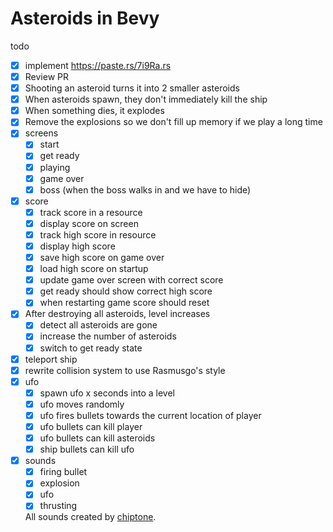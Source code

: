 # Asteroids in Bevy

todo

- [x] implement https://paste.rs/7i9Ra.rs
- [x] Review PR
- [x] Shooting an asteroid turns it into 2 smaller asteroids
- [x] When asteroids spawn, they don't immediately kill the ship
- [x] When something dies, it explodes
- [x] Remove the explosions so we don't fill up memory if we play a long time
- [x] screens
  - [x] start
  - [x] get ready
  - [x] playing
  - [x] game over
  - [x] boss (when the boss walks in and we have to hide)
- [x] score
  - [x] track score in a resource
  - [x] display score on screen
  - [x] track high score in resource
  - [x] display high score
  - [x] save high score on game over
  - [x] load high score on startup
  - [x] update game over screen with correct score
  - [x] get ready should show correct high score
  - [x] when restarting game score should reset
- [x] After destroying all asteroids, level increases
  - [x] detect all asteroids are gone
  - [x] increase the number of asteroids
  - [x] switch to get ready state
- [x] teleport ship
- [x] rewrite collision system to use Rasmusgo's style
- [x] ufo
  - [x] spawn ufo x seconds into a level
  - [x] ufo moves randomly
  - [x] ufo fires bullets towards the current location of player
  - [x] ufo bullets can kill player
  - [x] ufo bullets can kill asteroids
  - [x] ship bullets can kill ufo
- [x] sounds
  - [x] firing bullet
  - [x] explosion
  - [x] ufo
  - [x] thrusting

  All sounds created by [chiptone](https://sfbgames.itch.io/chiptone).
